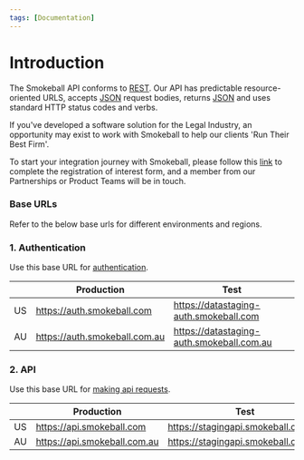 ```yaml
---
tags: [Documentation]
---
```


# Introduction

The Smokeball API conforms to [REST](https://en.wikipedia.org/wiki/Representational_state_transfer). Our API has predictable resource-oriented URLS, accepts [JSON](https://www.json.org/json-en.html) request bodies, returns [JSON](https://www.json.org/json-en.html) and uses standard HTTP status codes and verbs.

If you've developed a software solution for the Legal Industry, an opportunity may exist to work with Smokeball to help our clients 'Run Their Best Firm'.

To start your integration journey with Smokeball, please follow this [link](https://smokeball.atlassian.net/servicedesk/customer/portal/3/create/13) to complete the registration of interest form, and a member from our Partnerships or Product Teams will be in touch.

### Base URLs

Refer to the below base urls for different environments and regions.

### 1. Authentication

Use this base URL for [authentication](3-Authentication.md).

|     | Production                    | Test                                      |
| --- | ----------------------------- | ----------------------------------------- |
| US  | https://auth.smokeball.com    | https://datastaging-auth.smokeball.com    |
| AU  | https://auth.smokeball.com.au | https://datastaging-auth.smokeball.com.au |

### 2. API

Use this base URL for [making api requests](4-Making-Requests.md).

|     | Production                   | Test                                |
| --- | ---------------------------- | ----------------------------------- |
| US  | https://api.smokeball.com    | https://stagingapi.smokeball.com    |
| AU  | https://api.smokeball.com.au | https://stagingapi.smokeball.com.au |
